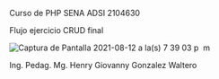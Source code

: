 Curso de PHP SENA ADSI 2104630

Flujo ejercicio CRUD final

![Captura de Pantalla 2021-08-12 a la(s) 7 39 03 p  m](https://user-images.githubusercontent.com/5940404/129288680-96d81ccf-01bf-471e-a655-85dd771cff72.png)

Ing. Pedag. Mg. Henry Giovanny Gonzalez Waltero

